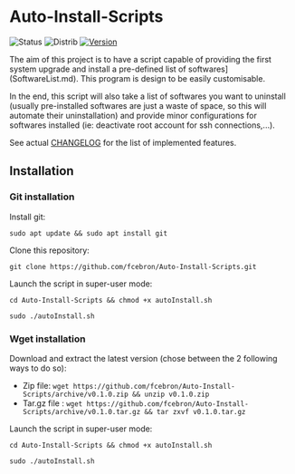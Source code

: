 # Auto-Install-Scripts
![Status](https://img.shields.io/badge/Status-In%20Development-red.svg)
![Distrib](https://img.shields.io/badge/Ubuntu-16.04-brightgreen.svg)
[![Version](https://img.shields.io/badge/Version-0.1.0-yellow.svg)](https://github.com/fcebron/Auto-Install-Scripts/releases/tag/v0.1.0)

The aim of this project is to have a script capable of providing the first system upgrade and install a pre-defined list of softwares](SoftwareList.md). This program is design to be easily customisable.

In the end, this script will also take a list of softwares you want to uninstall (usually pre-installed softwares are just a waste of space, so this will automate their uninstallation) and provide minor configurations for softwares installed (ie: deactivate root account for ssh connections,...).

See actual [CHANGELOG](CHANGELOG.md) for the list of implemented features.

## Installation
### Git installation
Install git:

```sudo apt update && sudo apt install git```

Clone this repository:

```git clone https://github.com/fcebron/Auto-Install-Scripts.git```

Launch the script in super-user mode:

```cd Auto-Install-Scripts && chmod +x autoInstall.sh```

```sudo ./autoInstall.sh```

### Wget installation
Download and extract the latest version (chose between the 2 following ways to do so):

- Zip file: ```wget https://github.com/fcebron/Auto-Install-Scripts/archive/v0.1.0.zip && unzip v0.1.0.zip```
- Tar.gz file : ```wget https://github.com/fcebron/Auto-Install-Scripts/archive/v0.1.0.tar.gz && tar zxvf v0.1.0.tar.gz```

Launch the script in super-user mode:

```cd Auto-Install-Scripts && chmod +x autoInstall.sh```

```sudo ./autoInstall.sh```
